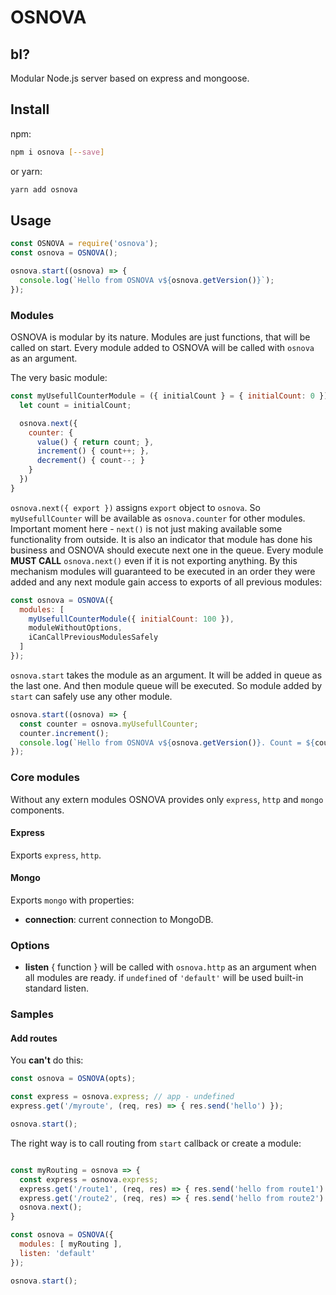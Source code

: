 # OSNOVA

## bI?

Modular Node.js server based on express and mongoose.

## Install

npm: 
```sh
npm i osnova [--save] 
```
or yarn:
```sh
yarn add osnova
```   
    
## Usage
```javascript
const OSNOVA = require('osnova');
const osnova = OSNOVA();

osnova.start((osnova) => {
  console.log(`Hello from OSNOVA v${osnova.getVersion()}`);
});
```
    
### Modules

OSNOVA is modular by its nature. Modules are just functions, that will be called on start. 
Every module added to OSNOVA will be called with `osnova` as an argument.

The very basic module:
 ```javascript
 const myUsefullCounterModule = ({ initialCount } = { initialCount: 0 }) => osnova => {
   let count = initialCount;
 
   osnova.next({ 
     counter: {
       value() { return count; },
       increment() { count++; },
       decrement() { count--; }
     }
   })    
 }
 ```
`osnova.next({ export })` assigns `export` object to `osnova`. So `myUsefullCounter` will be available 
as `osnova.counter` for other modules.
Important moment here - `next()` is not just making available some functionality from outside. 
It is also an indicator that module has done his business and OSNOVA should execute next one in the queue.
Every module **MUST CALL** `osnova.next()` even if it is not exporting anything. 
By this mechanism modules will guaranteed to be executed in an 
order they were added and any next module 
gain access to exports of all previous modules:

```javascript
const osnova = OSNOVA({
  modules: [ 
    myUsefullCounterModule({ initialCount: 100 }), 
    moduleWithoutOptions, 
    iCanCallPreviousModulesSafely
  ]
});
```
`osnova.start` takes the module as an argument. It will be added in queue as the last one.
And then module queue will be executed. So module added by `start` can safely use any other module.

```javascript
osnova.start((osnova) => {
  const counter = osnova.myUsefullCounter;
  counter.increment();
  console.log(`Hello from OSNOVA v${osnova.getVersion()}. Count = ${counter.value()}`);
});
```

### Core modules
Without any extern modules OSNOVA provides only `express`, `http` and `mongo` components.
    
#### Express

Exports `express`, `http`.

#### Mongo

Exports `mongo` with properties:
- **connection**: current connection to MongoDB.

### Options
- **listen** { function } will be called with `osnova.http` as an argument 
when all modules are ready. if `undefined` of `'default'` 
will be used built-in standard listen.

### Samples
 
#### Add routes
You **can't** do this: 

```javascript
const osnova = OSNOVA(opts);

const express = osnova.express; // app - undefined
express.get('/myroute', (req, res) => { res.send('hello') });

osnova.start();
```

The right way is to call routing from `start` callback or create a module:

```javascript

const myRouting = osnova => {
  const express = osnova.express;
  express.get('/route1', (req, res) => { res.send('hello from route1') });
  express.get('/route2', (req, res) => { res.send('hello from route2') });
  osnova.next();
}

const osnova = OSNOVA({
  modules: [ myRouting ],
  listen: 'default'
});

osnova.start();

```